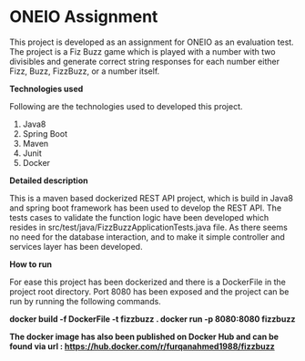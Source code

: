 # ONEIO Assignment
This project is developed as an assignment for ONEIO as an evaluation test. The project is a Fiz Buzz game which is played with a number with two divisibles and generate correct string responses for each number either Fizz, Buzz, FizzBuzz, or a number itself.

<b>Technologies used</b>

Following are the technologies used to developed this project.

1. Java8
2. Spring Boot
3. Maven
4. Junit
5. Docker

<b> Detailed description </b>

This is a maven based dockerized REST API project, which is build in Java8 and spring boot framework has been used to develop the REST API. The tests cases to validate the function logic have been developed which resides in src/test/java/FizzBuzzApplicationTests.java file. As there seems no need for the database interaction, and to make it simple controller and services layer has been developed. 

<b> How to run </b>

For ease this project has been dockerized and there is a DockerFile in the project root directory. Port 8080 has been exposed and the project can be run by running the following commands.

<b> docker build -f DockerFile -t fizzbuzz . </b>
<b> docker run -p 8080:8080 fizzbuzz
  
The docker image has also been published on Docker Hub and can be found via url : https://hub.docker.com/r/furqanahmed1988/fizzbuzz
